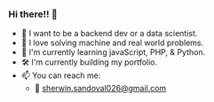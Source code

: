 ### Hi there!! 👋

- 🤵 I want to be a backend dev or a data scientist.
- 💖 I love solving machine and real world problems.
- 🌱 I'm currently learning javaScript, PHP, & Python.
- 🛠️ I'm currently building my portfolio.
- 📫 You can reach me: 
  - 📧 [sherwin.sandoval026@gmail.com](sherwin.sandoval026@gmail.com)
  
<!--
**NastyKid/NastyKid** is a ✨ _special_ ✨ repository because its `README.md` (this file) appears on your GitHub profile.

Here are some ideas to get you started:

- 🔭 I’m currently takin
- 🌱 I’m currently learning ...
- 👯 I’m looking to collaborate on ...
- 🤔 I’m looking for help with ...
- 💬 Ask me about ...
- 📫 How to reach me: ...
- 😄 Pronouns: ...
- ⚡ Fun fact: ...
-->
